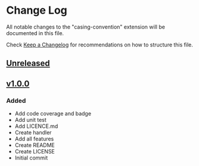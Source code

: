 # Change Log

All notable changes to the "casing-convention" extension will be documented in this file.

Check [Keep a Changelog](http://keepachangelog.com/) for recommendations on how to structure this file.

## [Unreleased]

## [v1.0.0]
### Added
- Add code coverage and badge
- Add unit test
- Add LICENCE.md
- Create handler
- Add all features
- Create README
- Create LICENSE
- Initial commit

[Unreleased]: https://github.com/otnansirk/vscode-keysound-extension/compare/v1.0.0...HEAD
[v1.0.0]: https://github.com/otnansirk/vscode-keysound-extension/releases/tag/v1.0.0